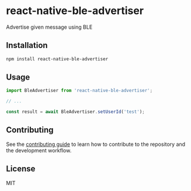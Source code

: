 # react-native-ble-advertiser

Advertise given message using BLE

## Installation

```sh
npm install react-native-ble-advertiser
```

## Usage

```js
import BleAdvertiser from 'react-native-ble-advertiser';

// ...

const result = await BleAdvertiser.setUserId('test');
```

## Contributing

See the [contributing guide](CONTRIBUTING.md) to learn how to contribute to the repository and the development workflow.

## License

MIT
